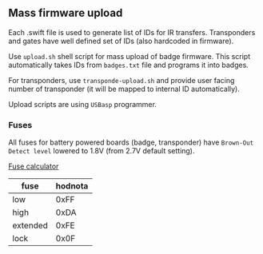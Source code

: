 ## Mass firmware upload

Each .swift file is used to generate list of IDs for IR transfers. Transponders and gates have well defined set of IDs (also hardcoded in firmware).

Use `upload.sh` shell script for mass upload of badge firmware. This script automatically takes IDs from `badges.txt` file and programs it into badges.

For transponders, use `transponde-upload.sh` and provide user facing number of transponder (it will be mapped to internal ID automatically).

Upload scripts are using `USBasp` programmer. 

### Fuses

All fuses for battery powered boards (badge, transponder) have `Brown-Out Detect level` lowered to 1.8V (from 2.7V default setting).

[Fuse calculator](http://eleccelerator.com/fusecalc/fusecalc.php?chip=atmega328p&LOW=FF&HIGH=DA&EXTENDED=FE&LOCKBIT=0F)

| fuse | hodnota |
| --- | --- |
| low | 0xFF |
| high | 0xDA |
| extended | 0xFE |
| lock | 0x0F |
